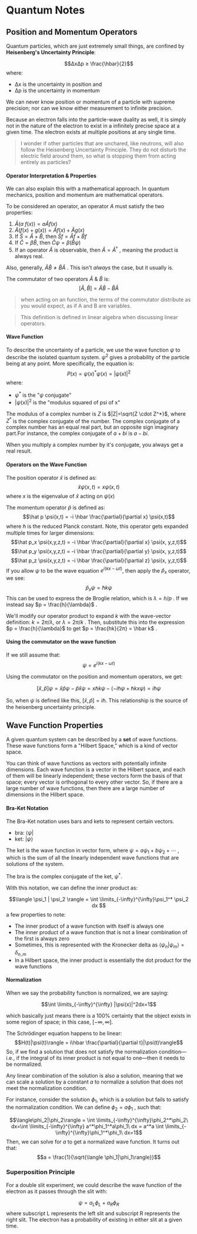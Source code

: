 # Quantum Notes
## Position and Momentum Operators

Quantum particles, which are just extremely small things, are confined by **Heisenberg's Uncertainty Principle**: 

$$∆x∆p ≥ \frac{\hbar}{2}$$
where:
- ∆x is the uncertainty in position and
- ∆p is the uncertainty in momentum

We can never know position or momentum of a particle with supreme precision; nor can we know either measurement to infinite precision.

Because an electron falls into the particle-wave duality as well, it is simply not in the nature of the electron to exist in a infinitely precise space at a given time. The electron exists at multiple positions at any single time. 

> I wonder if other particles that are unchared, like neutrons, will also follow the Heisenberg Uncertainty Principle. They do not disturb the electric field around them, so what is stopping them from acting entirely as particles?

#### Operator Interpretation & Properties
We can also explain this with a mathematical approach. In quantum mechanics, position and momentum are mathematical operators. 

To be considered an operator, an operator $A$ must satisfy the two properties:
1) $\hat A(a\ f(x)) = a \hat A f(x)$
2) $\hat A (f(x) + g(x)) = \hat A f(x) + \hat A g(x)$
3) If $\hat S = \hat A + \hat B$, then $\hat S f = \hat A f + \hat B f$
5) If $\hat C = \beta \hat B$, then $\hat C \psi = \beta(\hat B \psi)$ 
6) If an operator $\hat A$ is observable, then $\hat A = \hat A ^{\dagger}$ , meaning the product is always real. 

Also, generally, $\hat A \hat B \ne \hat B \hat A$ . This isn't *always* the case, but it usually is.

The commutator of two operators $\hat A$ & $\hat B$ is:
$$[\hat A, \hat B] = \hat A \hat B - \hat B \hat A $$
> when acting on an function, the terms of the commutator distribute as you would expect, as if A and B are variables.


> This definition is defined in linear algebra when discussing linear operators.

#### Wave Function
To describe the uncertainty of a particle, we use the wave function $\psi$ to describe the isolated quantum system. $\psi^2$ gives a probability of the particle being at any point. More specifically, the equation is:
$$P(x)=\psi(x)^* \psi(x)=|\psi(x)|^2$$
where:
- $\psi^*$ is the "$\psi$ conjugate"
- $|\psi(x)|^2$ is the "modulus squared of psi of x"

The modulus of a complex number is $Z$ is $|Z|=\sqrt{Z \cdot Z^*}$, where $Z^*$ is the complex conjugate of the number. The complex conjugate of a complex number has an equal real part, but an opposite sign imaginary part.For instance, the complex conjugate of $a+bi$ is $a-bi$. 

When you multiply a complex number by it's conjugate, you always get a real result.

#### Operators on the Wave Function

The position operator $\hat x$ is defined as:
$$\hat x \psi(x, t) = x \psi(x, t)$$
where $x$ is the eigenvalue of $\hat x$ acting on $\psi(x)$


The momentum operator $\hat p$ is defined as:
$$\hat p \psi(x,t) = -i \hbar \frac{\partial}{\partial x} \psi(x,t)$$
where $\hbar$ is the reduced Planck constant. Note, this operator gets expanded multiple times for larger dimensions:
$$\hat p_x \psi(x,y,z,t) = -i \hbar \frac{\partial}{\partial x} \psi(x, y,z,t)$$
$$\hat p_y \psi(x,y,z,t) = -i \hbar \frac{\partial}{\partial y} \psi(x, y,z,t)$$
$$\hat p_z \psi(x,y,z,t) = -i \hbar \frac{\partial}{\partial z} \psi(x, y,z,t)$$
If you allow $\psi$ to be the wave equation $e^{i(kx-\omega t)}$, then apply the $\hat p_x$ operator, we see:
$$\hat p_x \psi = \hbar k \psi$$
This can be used to express the de Broglie relation, which is $\lambda = h/p$ . If we instead say $p = \frac{h}{\lambda}$ . 

We'll modify our operator product to expand $k$ with the wave-vector definition: $k = 2π/\lambda$, or $\lambda = 2π/k$ . Then, substitute this into the expression $p = \frac{h}{\lambda}$ to get $p = \frac{hk}{2π} = \hbar k$ .

#### Using the commutator on the wave function

If we still assume that:
$$\psi = e^{i(kx - \omega t)}$$

Using the commutator on the position and momentum operators, we get:

$$[\hat x, \hat p]\psi = \hat x \hat p \psi - \hat p \hat x \psi = x \hbar k \psi - (-i \hbar \psi +\hbar kx \psi) = i \hbar \psi  $$

So, when $\psi$ is defined like this, $[\hat x, \hat p] = i\hbar$. This relationship is the source of the heisenberg uncertainty principle.


## Wave Function Properties

A given quantum system can be described by a **set** of wave functions. These wave functions form a "Hilbert Space," which is a kind of vector space.

You can think of wave functions as vectors with potentially infinite dimensions. Each wave function is a vector in the Hilbert space, and each of them will be linearly independent; these vectors form the basis of that space; every vector is orthogonal to every other vector. So, if there are a large number of wave functions, then there are a large number of dimensions in the Hilbert space. 

#### Bra-Ket Notation

The Bra-Ket notation uses bars and kets to represent certain vectors.

- bra: $\langle \psi |$ 
- ket: $|\psi \rangle$ 

The ket is the wave function in vector form, where $\psi = a \psi_1 + b \psi_2 + \cdots$ , which is the sum of all the linearly independent wave functions that are solutions of the system.

The bra is the complex conjugate of the ket, $\psi ^*$. 

With this notation, we can define the inner product as:

$$\langle \psi_1 | \psi_2 \rangle = \int \limits_{-\infty}^{\infty}\psi_1^* \psi_2 dx $$
a few properties to note:
- The inner product of a wave function with itself is always one
- The inner product of a wave function that is not a linear combination of the first is always zero
- Sometimes, this is represented with the Kronecker delta as $\langle \psi_n | \psi_m \rangle=\delta_{n,m}$ 
- In a Hilbert space, the inner product is essentially the dot product for the wave functions

#### Normalization

When we say the probability function is normalized, we are saying:

$$\int \limits_{-\infty}^{\infty} |\psi(x)|^2dx=1$$

which basically just means there is a 100% certainty that the object exists in some region of space; in this case, $[-\infty, \infty]$. 

The Schrödinger equation happens to be linear:
$$H(t)|\psi(t)\rangle = i\hbar \frac{\partial}{\partial t}|\psi(t)\rangle$$
So, if we find a solution that does not satisfy the normalization condition—i.e., if the integral of its inner product is not equal to one—then it needs to be normalized.

Any linear combination of the solution is also a solution, meaning that we can scale a solution by a constant $a$ to normalize a solution that does not meet the normalization condition.

For instance, consider the solution $\phi_1$, which is a solution but fails to satisfy the normalization condition. We can define $\phi_2 = a\phi_1$ , such that:

$$\langle\phi_2|\phi_2\rangle = \int \limits_{-\infty}^{\infty}\phi_2^*\phi_2\ dx=\int \limits_{-\infty}^{\infty} a^*\phi_1^*a\phi_1\ dx = a^*a \int \limits_{-\infty}^{\infty}\phi_1^*\phi_1\ dx=1$$
Then, we can solve for $a$ to get a normalized wave function. It turns out that:
$$a = \frac{1}{\sqrt{\langle \phi_1|\phi_1\rangle}}$$
### Superposition Principle
For a double slit experiment, we could describe the wave function of the electron as it passes through the slit with:

$$\psi = a_L\phi_L + a_R\phi_R$$
where subscript L represents the left slit and subscript R represents the right slit. The electron has a probability of existing in either slit at a given time.